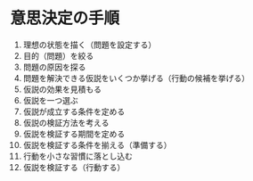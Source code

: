 # 意思決定の手順

1. 理想の状態を描く（問題を設定する）
2. 目的（問題）を絞る
3. 問題の原因を探る
4. 問題を解決できる仮説をいくつか挙げる（行動の候補を挙げる）
5. 仮説の効果を見積もる
6. 仮説を一つ選ぶ
7. 仮説が成立する条件を定める
8. 仮説の検証方法を考える
9. 仮説を検証する期間を定める
10. 仮説を検証する条件を揃える（準備する）
11. 行動を小さな習慣に落とし込む
12. 仮説を検証する（行動する）
